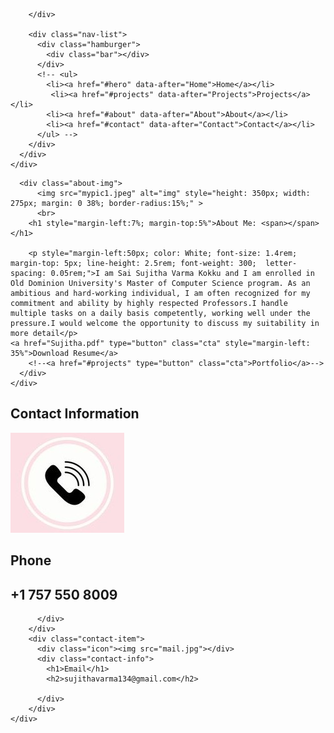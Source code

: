 
<html lang="en">

<head>
  <meta charset="UTF-8">
  <meta name="viewport" content="width=device-width, initial-scale=1.0">
  <link rel="stylesheet" href="style.css">
  <title>Portfolio 01236075</title>
</head>

<body>
  <!-- Header -->
  <section id="header">
    <div class="header container">
      <div class="nav-bar">
        <div class="brand">
          
        </div>
	
        <div class="nav-list">
          <div class="hamburger">
            <div class="bar"></div>
          </div>
          <!-- <ul>
            <li><a href="#hero" data-after="Home">Home</a></li>
             <li><a href="#projects" data-after="Projects">Projects</a></li> 
            <li><a href="#about" data-after="About">About</a></li>
            <li><a href="#contact" data-after="Contact">Contact</a></li>
          </ul> -->
        </div>
      </div>
    </div>
  </section>
  <!-- End Header -->


  <!-- Hero Section  -->
  <section id="hero">
    <div class="hero container">

      <div class="about-img">
          <img src="mypic1.jpeg" alt="img" style="height: 350px; width: 275px; margin: 0 38%; border-radius:15%;" >
          <br>
        <h1 style="margin-left:7%; margin-top:5%">About Me: <span></span></h1>

        <p style="margin-left:50px; color: White; font-size: 1.4rem; margin-top: 5px; line-height: 2.5rem; font-weight: 300;  letter-spacing: 0.05rem;">I am Sai Sujitha Varma Kokku and I am enrolled in Old Dominion University's Master of Computer Science program. As an ambitious and hard-working individual, I am often recognized for my commitment and ability by highly respected Professors.I handle multiple tasks on a daily basis competently, working well under the pressure.I would welcome the opportunity to discuss my suitability in more detail</p>
	<a href="Sujitha.pdf" type="button" class="cta" style="margin-left: 35%">Download Resume</a>
        <!--<a href="#projects" type="button" class="cta">Portfolio</a>-->
      </div>
    </div>
  </section>
  <!-- End Hero Section  -->

  <!-- Contact Section -->
  <section id="contact">
    <div class="contact container">
      <div>
        <h1 class="section-title">Contact <span>Information</span></h1>
      </div>
      <div class="contact-items">
        <div class="contact-item">
          <div class="icon"><img src="phone.jpg" /></div>
          <div class="contact-info">
            <h1>Phone</h1>
            <h2>+1 757 550 8009</h2>
            
          </div>
        </div>
        <div class="contact-item">
          <div class="icon"><img src="mail.jpg"></div>
          <div class="contact-info">
            <h1>Email</h1>
            <h2>sujithavarma134@gmail.com</h2>
            
          </div>
        </div>
    </div>
  </section>
  <!-- End Contact Section -->
</body>

</html>
